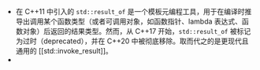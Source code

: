 - 在 C++11 中引入的 `std::result_of` 是一个模板元编程工具，用于在编译时推导出调用某个函数类型（或者可调用对象，如函数指针、lambda 表达式、函数对象）后返回的结果类型。然而，从 C++17 开始，`std::result_of` 被标记为过时（deprecated），并在 C++20 中被彻底移除。取而代之的是更现代且通用的 [[std::invoke_result]]。
-